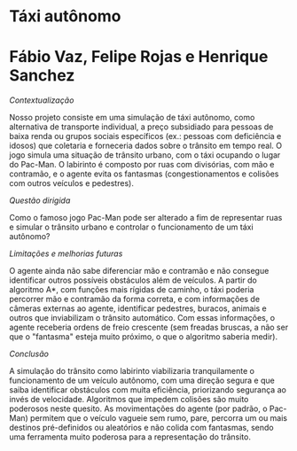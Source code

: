 # Táxi autônomo

# Fábio Vaz, Felipe Rojas e Henrique Sanchez

*Contextualização*

Nosso projeto consiste em uma simulação de táxi autônomo, como alternativa de transporte individual, a preço subsidiado para pessoas de baixa renda ou grupos sociais específicos (ex.: pessoas com deficiência e idosos) que coletaria e forneceria dados sobre o trânsito em tempo real. O jogo simula uma situação de trânsito urbano, com o táxi ocupando o lugar do Pac-Man. O labirinto é composto por ruas com divisórias, com mão e contramão, e o agente evita os fantasmas (congestionamentos e colisões com outros veículos e pedestres).

*Questão dirigida*

Como o famoso jogo Pac-Man pode ser alterado a fim de representar ruas e simular o trânsito urbano e controlar o funcionamento de um táxi autônomo?

*Limitações e melhorias futuras*

O agente ainda não sabe diferenciar mão e contramão e não consegue identificar outros possíveis obstáculos além de veículos. A partir do algoritmo A*, com funções mais rígidas de caminho, o táxi poderia percorrer mão e contramão da forma correta, e com informações de câmeras externas ao agente, identificar pedestres, buracos, animais e outros que inviabilizam o trânsito automático. Com essas informações, o agente receberia ordens de freio crescente (sem freadas bruscas, a não ser que o "fantasma" esteja muito próximo, o que o algoritmo saberia medir).

*Conclusão*

A simulação do trânsito como labirinto viabilizaria tranquilamente o funcionamento de um veículo autônomo, com uma direção segura e que saiba identificar obstáculos com muita eficiência, priorizando segurança ao invés de velocidade. Algoritmos que impedem colisões são muito poderosos neste quesito. As movimentações do agente (por padrão, o Pac-Man) permitem que o veículo vagueie sem rumo, pare, percorra um ou mais destinos pré-definidos ou aleatórios e não colida com fantasmas, sendo uma ferramenta muito poderosa para a representação do trânsito.
